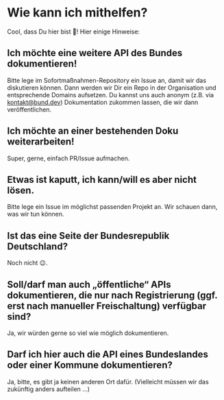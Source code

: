 # Wie kann ich mithelfen?
Cool, dass Du hier bist 🎉! Hier einige Hinweise:

## Ich möchte eine weitere API des Bundes dokumentieren!
Bitte lege im Sofortmaßnahmen-Repository ein Issue an, damit wir das diskutieren können. Dann werden wir Dir ein Repo in der Organisation und entsprechende Domains aufsetzen. Du kannst uns auch anonym (z.B. via kontakt@bund.dev) Dokumentation zukommen lassen, die wir dann veröffentlichen.

## Ich möchte an einer bestehenden Doku weiterarbeiten!
Super, gerne, einfach PR/Issue aufmachen.

## Etwas ist kaputt, ich kann/will es aber nicht lösen.
Bitte lege ein Issue im möglichst passenden Projekt an. Wir schauen dann, was wir tun können.

## Ist das eine Seite der Bundesrepublik Deutschland?
Noch nicht 😉.

## Soll/darf man auch „öffentliche“ APIs dokumentieren, die nur nach Registrierung (ggf. erst nach manueller Freischaltung) verfügbar sind?
Ja, wir würden gerne so viel wie möglich dokumentieren.

## Darf ich hier auch die API eines Bundeslandes oder einer Kommune dokumentieren?
Ja, bitte, es gibt ja keinen anderen Ort dafür. (Vielleicht müssen wir das zukünftig anders aufteilen …)
